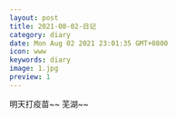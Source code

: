 ```yaml
---
layout: post
title: 2021-08-02-日记 
category: diary
date: Mon Aug 02 2021 23:01:35 GMT+0800
icon: www
keywords: diary
image: 1.jpg
preview: 1
--- 
```

明天打疫苗~~ 芜湖~~

